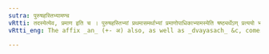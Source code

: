 ```yaml
---
sutra: पुरुषहस्तिभ्यामण्च
vRtti: तदस्येत्येव, प्रमाण इति च । पुरुषहस्तिभ्यां प्रथमासमर्थाभ्यां प्रमाणोपाधिकाभ्यामस्येति षष्ठ्यर्थेऽण् प्रत्ययो भवति, चकाराद् द्वयसजादयश्च ॥
vRtti_eng: The affix _an_ (+- अ) also, as well as _dvayasach_ &c, comes after the words _purusha_ and _hasti_, in the first case in construction in the sense of 'that whereof this is the lineal measure'.

---
```

